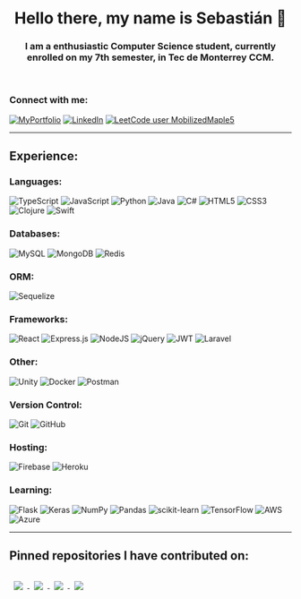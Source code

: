 ## <h1 align="center">Hello there, my name is Sebastián 👋</h1>

<h3 align="center">I am a enthusiastic Computer Science student, currently enrolled on my 7th semester, in Tec de Monterrey CCM.</h3>

<br>

### Connect with me:

[![MyPortfolio](https://img.shields.io/badge/Personal%20Website-%2320232a.svg?style=for-the-badge&logo=react&logoColor=white)](https://sebasrod23.github.io/)
[![LinkedIn](https://img.shields.io/badge/-LinkedIn%20Profile-0077B5?style=for-the-badge&logo=linkedin&logoColor=white)](https://www.linkedin.com/in/sebasrodg/)
[![LeetCode user MobilizedMaple5](https://img.shields.io/badge/dynamic/json?style=for-the-badge&labelColor=black&color=%23ffa116&label=Leetcode%20USER&query=solved&url=https%3A%2F%2Fleetcode-badge.vercel.app%2Fapi%2Fusers%2FMobilizedMaple5&logo=leetcode&logoColor=yellow)](https://leetcode.com/MobilizedMaple5/)

---

## **Experience:**

### Languages:

![TypeScript](https://img.shields.io/badge/typescript-%23007ACC.svg?style=for-the-badge&logo=typescript&logoColor=white)
![JavaScript](https://img.shields.io/badge/javascript-%23323330.svg?style=for-the-badge&logo=javascript&logoColor=%23F7DF1E)
![Python](https://img.shields.io/badge/python-3670A0?style=for-the-badge&logo=python&logoColor=ffdd54)
![Java](https://img.shields.io/badge/java-%23ED8B00.svg?style=for-the-badge&logo=java&logoColor=white)
![C#](https://img.shields.io/badge/c%23-%23239120.svg?style=for-the-badge&logo=c-sharp&logoColor=white)
![HTML5](https://img.shields.io/badge/html5-%23E34F26.svg?style=for-the-badge&logo=html5&logoColor=white)
![CSS3](https://img.shields.io/badge/css3-%231572B6.svg?style=for-the-badge&logo=css3&logoColor=white)
![Clojure](https://img.shields.io/badge/Clojure-%23Clojure.svg?style=for-the-badge&logo=Clojure&logoColor=Clojure)
![Swift](https://img.shields.io/badge/swift-F54A2A?style=for-the-badge&logo=swift&logoColor=white)

### Databases:

![MySQL](https://img.shields.io/badge/mysql-%2300f.svg?style=for-the-badge&logo=mysql&logoColor=white)
![MongoDB](https://img.shields.io/badge/MongoDB-%234ea94b.svg?style=for-the-badge&logo=mongodb&logoColor=white)
![Redis](https://img.shields.io/badge/redis-%23DD0031.svg?style=for-the-badge&logo=redis&logoColor=white)

### ORM:

![Sequelize](https://img.shields.io/badge/Sequelize-52B0E7?style=for-the-badge&logo=Sequelize&logoColor=white)

### Frameworks:

![React](https://img.shields.io/badge/react-%2320232a.svg?style=for-the-badge&logo=react&logoColor=%2361DAFB)
![Express.js](https://img.shields.io/badge/express.js-%23404d59.svg?style=for-the-badge&logo=express&logoColor=%2361DAFB)
![NodeJS](https://img.shields.io/badge/node.js-6DA55F?style=for-the-badge&logo=node.js&logoColor=white)
![jQuery](https://img.shields.io/badge/jquery-%230769AD.svg?style=for-the-badge&logo=jquery&logoColor=white)
![JWT](https://img.shields.io/badge/JWT-black?style=for-the-badge&logo=JSON%20web%20tokens)
![Laravel](https://img.shields.io/badge/laravel-%23FF2D20.svg?style=for-the-badge&logo=laravel&logoColor=white)

### Other:

![Unity](https://img.shields.io/badge/unity-%23000000.svg?style=for-the-badge&logo=unity&logoColor=white)
![Docker](https://img.shields.io/badge/docker-%230db7ed.svg?style=for-the-badge&logo=docker&logoColor=white)
![Postman](https://img.shields.io/badge/Postman-FF6C37?style=for-the-badge&logo=postman&logoColor=white)

### Version Control:

![Git](https://img.shields.io/badge/git-%23F05033.svg?style=for-the-badge&logo=git&logoColor=white)
![GitHub](https://img.shields.io/badge/github-%23121011.svg?style=for-the-badge&logo=github&logoColor=white)

### Hosting:

![Firebase](https://img.shields.io/badge/firebase-%23039BE5.svg?style=for-the-badge&logo=firebase)
![Heroku](https://img.shields.io/badge/heroku-%23430098.svg?style=for-the-badge&logo=heroku&logoColor=white)

### Learning:

![Flask](https://img.shields.io/badge/flask-%23000.svg?style=for-the-badge&logo=flask&logoColor=white)
![Keras](https://img.shields.io/badge/Keras-%23D00000.svg?style=for-the-badge&logo=Keras&logoColor=white)
![NumPy](https://img.shields.io/badge/numpy-%23013243.svg?style=for-the-badge&logo=numpy&logoColor=white)
![Pandas](https://img.shields.io/badge/pandas-%23150458.svg?style=for-the-badge&logo=pandas&logoColor=white)
![scikit-learn](https://img.shields.io/badge/scikit--learn-%23F7931E.svg?style=for-the-badge&logo=scikit-learn&logoColor=white)
![TensorFlow](https://img.shields.io/badge/TensorFlow-%23FF6F00.svg?style=for-the-badge&logo=TensorFlow&logoColor=white)
![AWS](https://img.shields.io/badge/AWS-%23FF9900.svg?style=for-the-badge&logo=amazon-aws&logoColor=white)
![Azure](https://img.shields.io/badge/azure-%230072C6.svg?style=for-the-badge&logo=azure-devops&logoColor=white)

---

## **Pinned repositories I have contributed on:**

<a href="https://github.com/KevinTMtz/MedCLIP">
  <img align="center" style="margin:1rem 0.5rem" src="https://github-readme-stats.vercel.app/api/pin/?username=kevintmtz&repo=medclip&title_color=ffffff&text_color=c9cacc&icon_color=4AB197&bg_color=1A2B34" />
</a>
<a href="https://github.com/SebasRod23/GaleneApp">
  <img align="center" style="margin:1rem 0.5rem" src="https://github-readme-stats.vercel.app/api/pin/?username=sebasrod23&repo=galeneapp&title_color=ffffff&text_color=c9cacc&icon_color=4AB197&bg_color=1A2B34" />
</a>
<a href="https://github.com/KevinTMtz/Immunization">
  <img align="center" style="margin:1rem 0.5rem" src="https://github-readme-stats.vercel.app/api/pin/?username=kevintmtz&repo=immunization&title_color=ffffff&text_color=c9cacc&icon_color=4AB197&bg_color=1A2B34" />
</a>
<a href="https://github.com/KevinTMtz/Coink">
  <img align="center" style="margin:1rem 0.5rem" src="https://github-readme-stats.vercel.app/api/pin/?username=kevintmtz&repo=coink&title_color=ffffff&text_color=c9cacc&icon_color=4AB197&bg_color=1A2B34" />
</a>
